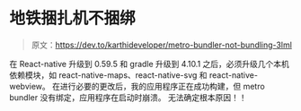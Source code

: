 # 地铁捆扎机不捆绑

> 原文：<https://dev.to/karthideveloper/metro-bundler-not-bundling-3lml>

在 React-native 升级到 0.59.5 和 gradle 升级到 4.10.1 之后，必须升级几个本机依赖模块，如 react-native-maps、react-native-svg 和 react-native-webview。
在进行必要的更改后，我的应用程序正在成功构建，但 metro bundler 没有绑定，应用程序在启动时崩溃。
无法确定根本原因！！